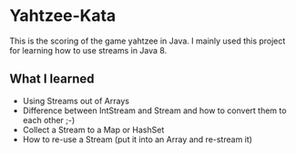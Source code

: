 # Yahtzee-Kata

This is the scoring of the game yahtzee in Java.
I mainly used this project for learning how to use
streams in Java 8.

## What I learned

* Using Streams out of Arrays
* Difference between IntStream and Stream<Integer> and how to
  convert them to each other ;-)
* Collect a Stream to a Map or HashSet
* How to re-use a Stream (put it into an Array and re-stream it)